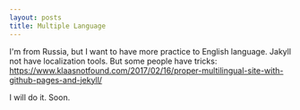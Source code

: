 ```yaml
---
layout: posts
title: Multiple Language
---
```

 
I'm from Russia, but I want to have more practice to English language.
Jakyll not have localization tools. But some people have tricks:
https://www.klaasnotfound.com/2017/02/16/proper-multilingual-site-with-github-pages-and-jekyll/

I will do it. Soon.